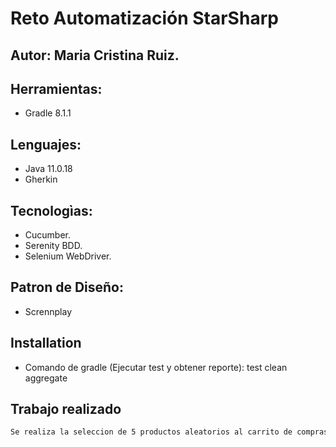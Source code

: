 # Reto Automatización StarSharp
## Autor: Maria Cristina Ruiz.

## Herramientas:

- Gradle 8.1.1
 
## Lenguajes:

- Java 11.0.18
- Gherkin

## Tecnologìas:

- Cucumber.
- Serenity BDD.
- Selenium WebDriver.

## Patron de Diseño:

- Scrennplay

## Installation

- Comando de gradle (Ejecutar test y obtener reporte): test clean aggregate

## Trabajo realizado
```sh
Se realiza la seleccion de 5 productos aleatorios al carrito de compras y se valida que los nombres, precio, cantidades y valor total que estan en el carrito coincidan con las agregadas.


```